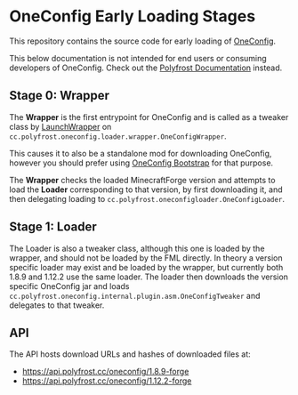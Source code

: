 # OneConfig Early Loading Stages

This repository contains the source code for early loading of [OneConfig].

This below documentation is not intended for end users or consuming developers of OneConfig.
Check out the [Polyfrost Documentation] instead.

## Stage 0: Wrapper

The **Wrapper** is the first entrypoint for OneConfig and is called as a tweaker class by [LaunchWrapper] on 
`cc.polyfrost.oneconfig.loader.wrapper.OneConfigWrapper`.

This causes it to also be a standalone mod for downloading OneConfig, however you should prefer using 
[OneConfig Bootstrap] for that purpose.

The **Wrapper** checks the loaded MinecraftForge version and attempts to load the **Loader** corresponding to that 
version, by first downloading it, and then delegating loading to `cc.polyfrost.oneconfigloader.OneConfigLoader`.

## Stage 1: Loader

The Loader is also a tweaker class, although this one is loaded by the wrapper, and should not be loaded by the FML
directly. In theory a version specific loader may exist and be loaded by the wrapper, but currently both 1.8.9 and
1.12.2 use the same loader. The loader then downloads the version specific OneConfig jar and
loads `cc.polyfrost.oneconfig.internal.plugin.asm.OneConfigTweaker` and delegates to that tweaker.

## API

The API hosts download URLs and hashes of downloaded files at:
 - https://api.polyfrost.cc/oneconfig/1.8.9-forge
 - https://api.polyfrost.cc/oneconfig/1.12.2-forge

[Polyfrost Documentation]: https://docs.polyfrost.cc/
[OneConfig]: https://github.com/Polyfrost/OneConfig

[LaunchWrapper]: https://github.com/Mojang/legacy-launcher
[OneConfig Bootstrap]: https://github.com/Polyfrost/OneConfig-Bootstrap